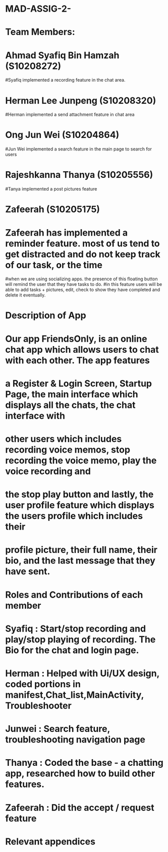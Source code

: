 # MAD-ASSIG-2-


# Team Members:
# Ahmad Syafiq Bin Hamzah (S10208272)
#Syafiq implemented a recording feature in the chat area.

# Herman Lee Junpeng (S10208320)
#Herman implemented a send attachment feature in chat area

# Ong Jun Wei (S10204864)
#Jun Wei implemented a search feature in the main page to search for users

# Rajeshkanna Thanya (S10205556)
#Tanya implemented a post pictures feature


# Zafeerah (S10205175)
# Zafeerah has implemented a reminder feature. most of us tend to get distracted and do not keep track of our task, or the time 
#when we are using socializing apps. the presence of this floating button will remind the user that they have tasks to do. 
#in this feature users will be able to add tasks + pictures, edit, check to show they have completed and delete it eventually.



# Description of App
# Our app FriendsOnly, is an online chat app which allows users to chat with each other. The app features
# a Register & Login Screen, Startup Page, the main interface which displays all the chats, the chat interface with
# other users which includes recording voice memos, stop recording the voice memo, play the voice recording and
# the stop play button and lastly, the user profile feature which displays the users profile which includes their
# profile picture, their full name, their bio, and the last message that they have sent.



# Roles and Contributions of each member
# Syafiq : Start/stop recording and play/stop playing of recording. The Bio for the chat and login page.
# Herman : Helped with Ui/UX design, coded portions in manifest,Chat_list,MainActivity, Troubleshooter
# Junwei : Search feature, troubleshooting navigation page
# Thanya : Coded the base - a chatting app, researched how to build other features. 
# Zafeerah : Did the accept / request feature



# Relevant appendices
